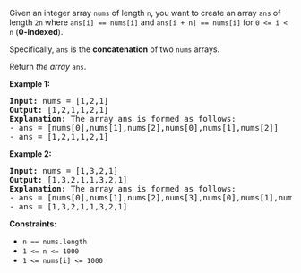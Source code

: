 Given an integer array `nums` of length `n`, you want to create an array `ans` of length `2n` where `ans[i] == nums[i]` and `ans[i + n] == nums[i]` for `0 <= i < n` (**0-indexed**).

Specifically, `ans` is the **concatenation** of two `nums` arrays.

Return *the array* `ans`.

**Example 1:**
<pre>
<b>Input:</b> nums = [1,2,1]
<b>Output:</b> [1,2,1,1,2,1]
<b>Explanation:</b> The array ans is formed as follows:
- ans = [nums[0],nums[1],nums[2],nums[0],nums[1],nums[2]]
- ans = [1,2,1,1,2,1]
</pre>

**Example 2:**
<pre>
<b>Input:</b> nums = [1,3,2,1]
<b>Output:</b> [1,3,2,1,1,3,2,1]
<b>Explanation:</b> The array ans is formed as follows:
- ans = [nums[0],nums[1],nums[2],nums[3],nums[0],nums[1],nums[2],nums[3]]
- ans = [1,3,2,1,1,3,2,1]
</pre>

**Constraints:**
- `n == nums.length`
- `1 <= n <= 1000`
- `1 <= nums[i] <= 1000`
